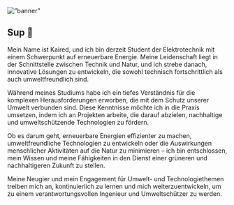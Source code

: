 <p align=”center”>
<img width=”200" height=”200" src=”https://github.com/Kaired/kaired/blob/main/c07444e0-43da-4686-8f07-cc922d270e3f.webp" alt=”banner”>
</p>


## Sup 👋

Mein Name ist Kaired, und ich bin derzeit Student der Elektrotechnik mit einem Schwerpunkt auf erneuerbare Energie. Meine Leidenschaft liegt in der Schnittstelle zwischen Technik und Natur, und ich strebe danach, innovative Lösungen zu entwickeln, die sowohl technisch fortschrittlich als auch umweltfreundlich sind.

Während meines Studiums habe ich ein tiefes Verständnis für die komplexen Herausforderungen erworben, die mit dem Schutz unserer Umwelt verbunden sind. Diese Kenntnisse möchte ich in die Praxis umsetzen, indem ich an Projekten arbeite, die darauf abzielen, nachhaltige und umweltschützende Technologien zu fördern.

Ob es darum geht, erneuerbare Energien effizienter zu machen, umweltfreundliche Technologien zu entwickeln oder die Auswirkungen menschlicher Aktivitäten auf die Natur zu minimieren – ich bin entschlossen, mein Wissen und meine Fähigkeiten in den Dienst einer grüneren und nachhaltigeren Zukunft zu stellen.

Meine Neugier und mein Engagement für Umwelt- und Technologiethemen treiben mich an, kontinuierlich zu lernen und mich weiterzuentwickeln, um zu einem verantwortungsvollen Ingenieur und Umweltschützer zu werden.
